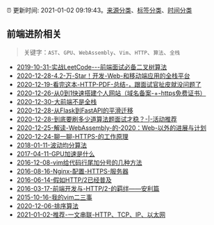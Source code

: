 :alarm_clock: 更新时间: 2021-01-02 09:19:43。[来源分类](../README.md)、[标签分类](../TAGS.md)、[时间分类](../TIMELINE.md)

## 前端进阶相关


> 关键字：`AST`、`GPU`、`WebAssembly`、`Vim`、`HTTP`、`算法`、`全栈`



- [2019-10-31-实战LeetCode---前端面试必备二叉树算法](https://www.ershicimi.com/p/f3413b58491ac20f4c17a09b8a0af5e1) 
- [2020-12-28-4.2-万-Star！开发-Web-和移动端应用的全栈平台](https://www.ershicimi.com/p/e99316a14d758ea85631a0182fa0676e) 
- [2020-12-19-看完这本-HTTP-PDF-总结-，跟面试官扯皮就没问题了](https://www.ershicimi.com/p/cbe31b8e6f315cb1b93c8998299acc05) 
- [2020-12-26-从0到1快速搭建个人网站（域名备案-+-https免费证书）](https://www.ershicimi.com/p/edeaaa10a02a1543d62a89559c60a3b4) 
- [2020-12-30-大前端不是全栈](https://www.ershicimi.com/p/24bcab9669a4618d58e69af5414166c4) 
- [2020-12-28-从Flask到FastAPI的平滑迁移](https://www.ershicimi.com/p/2cd1618f1464e899f41b0af47e7d8dd7) 
- [2020-12-28-到底要刷多少道算法题面试才稳？-|-活动推荐](https://www.ershicimi.com/p/4d609e3da2d9c0e3119fe4f024d1e9b1) 
- [2020-12-25-解读-WebAssembly-的-2020：Web-以外的进展与计划](https://www.ershicimi.com/p/c54b722d307f70255e802679628ca5ca) 
- [2020-12-24-聊一聊-HTTPS-的工作原理](https://www.ershicimi.com/p/0681cb3dbab5901727a3ecb91093497d) 
- [2018-01-11-波动均分算法](https://aotu.io/notes/2018/01/11/waveaverage/) 
- [2017-04-11-GPU加速是什么](https://aotu.io/notes/2017/04/11/GPU/) 
- [2016-12-08-vim给代码行尾加分号的几种方法](https://aotu.io/notes/2016/12/08/vim-4/) 
- [2016-08-16-Nginx-配置-HTTPS-服务器](https://aotu.io/notes/2016/08/16/nginx-https/) 
- [2016-06-14-假如HTTP/2已经普及](https://aotu.io/notes/2016/06/14/http2/) 
- [2016-03-17-前端开发与-HTTP/2-的羁绊——安利篇](https://aotu.io/notes/2016/03/17/http2-char/) 
- [2015-10-16-我的vim二三事](https://aotu.io/notes/2015/10/16/vim-list/) 
- [2020-12-06-排序算法](https://www.ershicimi.com/p/1ca2e23533568845a2a484f905348a5f) 
- [2021-01-02-推荐-一文串联-HTTP、TCP、IP、以太网](https://toutiao.io/k/dqkrq0f) 